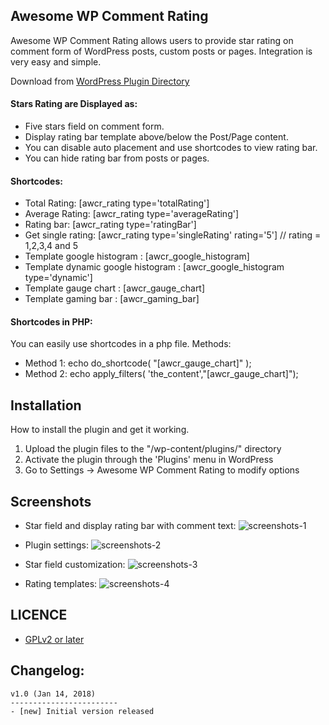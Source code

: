 ## Awesome WP Comment Rating

Awesome WP Comment Rating allows users to provide star rating on comment form of WordPress posts, custom posts or pages. Integration is very easy and simple.

Download from [WordPress Plugin Directory](https://wordpress.org/plugins/awesome-wp-comment-rating/)

#### Stars Rating are Displayed as:

* Five stars field on comment form.
* Display rating bar template above/below the Post/Page content.
* You can disable auto placement and use shortcodes to view rating bar.
* You can hide rating bar from posts or pages.

#### Shortcodes:

* Total Rating: [awcr_rating type='totalRating']
* Average Rating: [awcr_rating type='averageRating']
* Rating bar: [awcr_rating type='ratingBar']
* Get single rating: [awcr_rating type='singleRating' rating='5'] // rating = 1,2,3,4 and 5
* Template google histogram : [awcr_google_histogram]
* Template dynamic google histogram : [awcr_google_histogram type='dynamic']
* Template gauge chart : [awcr_gauge_chart]
* Template gaming bar : [awcr_gaming_bar]

#### Shortcodes in PHP:

You can easily use shortcodes in a php file. Methods:
* Method 1: echo do_shortcode( "[awcr_gauge_chart]" );
* Method 2: echo apply_filters( 'the_content',"[awcr_gauge_chart]");

## Installation

How to install the plugin and get it working.

1. Upload the plugin files to the "/wp-content/plugins/" directory
2. Activate the plugin through the 'Plugins' menu in WordPress
3. Go to Settings -> Awesome WP Comment Rating to modify options

## Screenshots

* Star field and display rating bar with comment text:
![screenshots-1](https://user-images.githubusercontent.com/13184472/51090650-48373400-17a9-11e9-8491-36b0fa12ab0b.png)

* Plugin settings:
![screenshots-2](https://user-images.githubusercontent.com/13184472/51090683-ce537a80-17a9-11e9-80a8-0dc0801b9589.png)

* Star field customization:
![screenshots-3](https://user-images.githubusercontent.com/13184472/51090682-ce537a80-17a9-11e9-9bc5-631ca3be58e6.png)

* Rating templates:
![screenshots-4](https://user-images.githubusercontent.com/13184472/51090375-3eabcd00-17a5-11e9-8686-52906ce6d981.png)

## LICENCE

* [GPLv2 or later](https://www.gnu.org/licenses/gpl-2.0.html)

Changelog:
----------------------
```
v1.0 (Jan 14, 2018)
------------------------
- [new] Initial version released
```